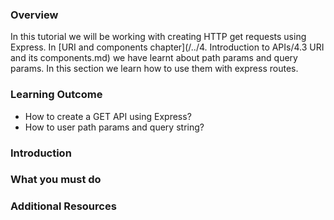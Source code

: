 ### Overview
In this tutorial we will be working with creating HTTP get requests using Express.
In [URI and components chapter](/../4. Introduction to APIs/4.3 URI and its components.md) we have learnt about path params and query params. In this section we learn how to use them with express routes.

### Learning Outcome
- How to create a GET API using Express?
- How to user path params and query string? 

### Introduction


<!-- ![](./images/CRUD.png) -->




### What you must do


### Additional Resources
